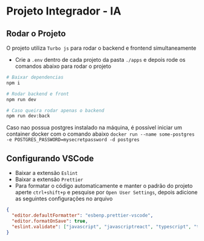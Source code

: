 # Projeto Integrador - IA

## Rodar o Projeto

O projeto utiliza `Turbo js` para rodar o backend e frontend simultaneamente

- Crie a `.env` dentro de cada projeto da pasta `./apps` e depois rode os comandos abaixo para rodar o projeto

```bash
# Baixar dependencias
npm i

# Rodar backend e front
npm run dev

# Caso queira rodar apenas o backend
npm run dev:back
```

Caso nao possua postgres instalado na máquina, é possível iniciar um container docker com o comando abaixo
`docker run --name some-postgres -e POSTGRES_PASSWORD=mysecretpassword -d postgres`

## Configurando VSCode

- Baixar a extensão `Eslint`
- Baixar a extensão `Prettier`
- Para formatar o código automaticamente e manter o padrão do projeto aperte `ctrl+shift+p` e pesquise por `Open User Settings`,
  depois adicione as seguintes configurações no arquivo

```json
{
  "editor.defaultFormatter": "esbenp.prettier-vscode",
  "editor.formatOnSave": true,
  "eslint.validate": ["javascript", "javascriptreact", "typescript", "typescriptreact"]
}
```
